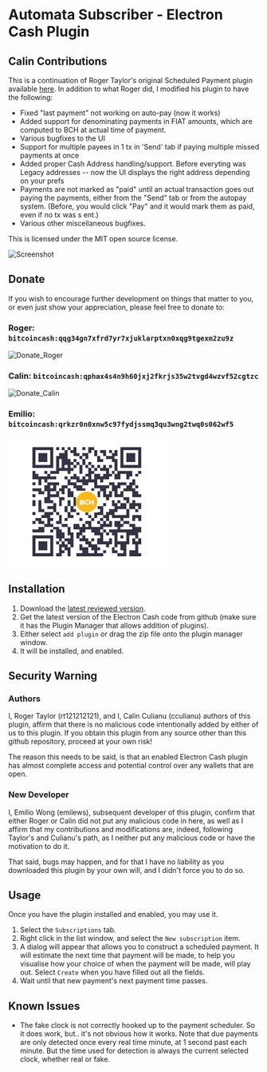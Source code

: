 # Automata Subscriber - Electron Cash Plugin #
  
## Calin Contributions ##
This is a continuation of Roger Taylor's original Scheduled Payment plugin available [here](https://github.com/rt121212121/electron_cash_scheduled_payments_plugin).  In addition to what Roger did, I modified his plugin to have the following:

  - Fixed "last payment" not working on auto-pay (now it works)
  - Added support for denominating payments in FIAT amounts, which are computed to BCH at actual time of payment.
  - Various bugfixes to the UI
  - Support for multiple payees in 1 tx in 'Send' tab if paying multiple missed payments at once
  - Added proper Cash Address handling/support.  Before everyting was Legacy addresses -- now the UI displays the right address depending on your prefs
  - Payments are not marked as "paid" until an actual transaction goes out paying the payments, either from the "Send" tab or from the autopay system. (Before, you would click "Pay" and it would mark them as paid, even if no tx was s
  ent.)
  - Various other miscellaneous bugfixes.


This is licensed under the MIT open source license.

![Screenshot](https://github.com/emilews/automata_subscriber/raw/master/screenshot.png)

## Donate ##

If you wish to encourage further development on things that matter to you, or even just show your appreciation, please feel free to donate to:

  ### Roger: `bitcoincash:qqg34gn7xfrd7yr7xjuklarptxn0xqg9tgexm2zu9z` ###

![Donate_Roger](https://github.com/emilews/automata_subscriber/raw/master/donate.png)

  ### Calin:  `bitcoincash:qphax4s4n9h60jxj2fkrjs35w2tvgd4wzvf52cgtzc` ###

![Donate_Calin](https://github.com/emilews/automata_subscriber/raw/master/donate_calin.png)

  ### Emilio:   `bitcoincash:qrkzr0n0xnw5c97fydjssmq3qu3wng2twq0s062wf5` ###
![Donate_Emilio](https://github.com/emilews/automata_subscriber/raw/master/donate_emilio.png)

## Installation ##

1. Download the [latest reviewed version](https://github.com/emilews/automata_subscriber/releases).
2. Get the latest version of the Electron Cash code from github (make sure it has the Plugin Manager that allows addition of plugins).
3. Either select `add plugin` or drag the zip file onto the plugin manager window.
4. It will be installed, and enabled.

## Security Warning ##

  ### Authors
I, Roger Taylor (rt121212121), and I, Calin Culianu (cculianu) authors of this plugin, affirm that there is no malicious code intentionally added by either of us to this plugin.  If you obtain this plugin from any source other than this github repository, proceed at your own risk!

The reason this needs to be said, is that an enabled Electron Cash plugin has almost complete access and potential control over any wallets that are open.

  ### New Developer
I, Emilio Wong (emilews), subsequent developer of this plugin, confirm that either Roger or Calin did not put any malicious code in here, as well as I affirm that my contributions and modifications are, indeed, following Taylor's and Culianu's path, as I neither put any malicious code or have the motivation to do it.

That said, bugs may happen, and for that I have no liability as you downloaded this plugin by your own will, and I didn't force you to do so.

## Usage ##

Once you have the plugin installed and enabled, you may use it.

1. Select the `Subscriptions` tab.
2. Right click in the list window, and select the `New subscription` item.
3. A dialog will appear that allows you to construct a scheduled payment.  It will estimate the next time that payment will be made, to help you visualise how your choice of when the payment will be made, will play out.  Select `Create` when you have filled out all the fields.
4. Wait until that new payment's next payment time passes.

## Known Issues ##

* The fake clock is not correctly hooked up to the payment scheduler.  So it does work, but.. it's not obvious how it works.  Note that due payments are only detected once every real time minute, at 1 second past each minute.  But the time used for detection is always the current selected clock, whether real or fake.
